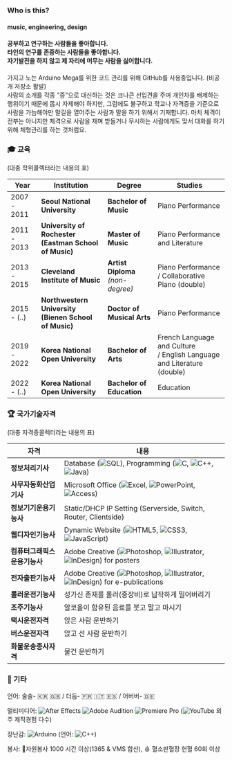 ### Who is this?
#### music, engineering, design
#### 공부하고 연구하는 사람들을 좋아합니다.<br>타인의 연구를 존중하는 사람들을 좋아합니다.<br>자기발전을 하지 않고 제 자리에 머무는 사람을 싫어합니다.

가지고 노는 Arduino Mega를 위한 코드 관리를 위해 GitHub를 사용중입니다. (비공개 저장소 활발)<br>
사람의 소개를 각종 "증"으로 대신하는 것은 크나큰 선입견을 주며 개인차를 배제하는 행위이기 때문에 몹시 자제해야 하지만,
그럼에도 불구하고 학교나 자격증을 기준으로 사람을 가늠해야만 말길을 열어주는 사람과 말을 하기 위해서 기재합니다.
마치 체격이 전부는 아니지만 체격으로 사람을 재며 받들거나 무시하는 사람에게도 맞서 대화를 하기 위해 체형관리를 하는 것처럼요.

### 🎓 ️교육

(대충 학위콜렉터라는 내용의 표)

| Year | Institution | Degree | Studies |
| ------- | ------- | ------- | ------- |
| 2007 - 2011 | **Seoul National University** | **Bachelor of Music** | Piano Performance |
| 2011 - 2013 | **University of Rochester<br>(Eastman School of Music)** | **Master of Music** | Piano Performance and Literature |
| 2013 - 2015 | **Cleveland Institute of Music** | **Artist Diploma**<br>*(non-degree)* | Piano Performance<br>/ Collaborative Piano (double)|
| 2015 - (..) | **Northwestern University<br>(Bienen School of Music)** | **Doctor of Musical Arts** | Piano Performance |
| 2019 - 2022 | **Korea National Open University** | **Bachelor of Arts** | French Language and Culture<br>/ English Language and Literature (double)|
| 2022 - (..) | **Korea National Open University** | **Bachelor of Education** | Education |


### 🏆 국가기술자격

(대충 자격증콜렉터라는 내용의 표)

| 자격 | 내용 |
| ------- | ------- |
| **정보처리기사** | Database (![SQL](https://img.shields.io/badge/SQL-4479A1?logo=SQL&logoColor=white)), Programming (![C](https://img.shields.io/badge/C-%2300599C.svg?logo=c&logoColor=white), ![C++](https://img.shields.io/badge/C++-00599C?logo=C%2B%2B&logoColor=white), ![Java](https://img.shields.io/badge/Java-007396?logo=Java&logoColor=white)) |
| **사무자동화산업기사** | Microsoft Office (![Excel](https://img.shields.io/badge/Excel-217346?logo=microsoft-excel&logoColor=white), ![PowerPoint](https://img.shields.io/badge/PowerPoint-B7472A?logo=microsoft-powerpoint&logoColor=white), ![Access](https://img.shields.io/badge/Access-A4373A?logo=microsoft-access&logoColor=white)) |
| **정보기기운용기능사** | Static/DHCP IP Setting (Serverside, Switch, Router, Clientside) |
| **웹디자인기능사** | Dynamic Website (![HTML5](https://img.shields.io/badge/HTML5-E34F26?logo=HTML5&logoColor=white), ![CSS3](https://img.shields.io/badge/CSS3-1572B6?logo=CSS3&logoColor=white), ![JavaScript](https://img.shields.io/badge/JavaScript-F7DF1E?logo=JavaScript&logoColor=black)) |
| **컴퓨터그래픽스운용기능사** | Adobe Creative (![Photoshop](https://img.shields.io/badge/Photoshop-%2331A8FF.svg?logo=adobe%20photoshop&logoColor=white), ![Illustrator](https://img.shields.io/badge/Illustrator-%23FF9A00.svg?logo=adobe%20illustrator&logoColor=white), ![InDesign](https://img.shields.io/badge/InDesign-49021F?logo=adobeindesign&logoColor=white)) for posters |
| **전자출판기능사** | Adobe Creative (![Photoshop](https://img.shields.io/badge/Photoshop-%2331A8FF.svg?logo=adobe%20photoshop&logoColor=white), ![Illustrator](https://img.shields.io/badge/Illustrator-%23FF9A00.svg?logo=adobe%20illustrator&logoColor=white), ![InDesign](https://img.shields.io/badge/InDesign-49021F?logo=adobeindesign&logoColor=white)) for e-publications |
| **롤러운전기능사** | 성가신 존재를 롤러(중장비)로 납작하게 밀어버리기 |
| **조주기능사** | 알코올이 함유된 음료를 붓고 말고 마시기 |
| **택시운전자격** | 앉은 사람 운반하기 |
| **버스운전자격** | 앉고 선 사람 운반하기 |
| **화물운송종사자격** | 물건 운반하기 |

### 🧬 기타
언어: 술술- 🇰🇷 🇬🇧 / 더듬- 🇫🇷 🇮🇹 🇪🇸 / 어버버- 🇩🇪

멀티미디어: ![After Effects](https://img.shields.io/badge/After%20Effects-9999FF.svg?logo=Adobe%20After%20Effects&logoColor=white) ![Adobe Audition](https://img.shields.io/badge/Audition-9999FF.svg?logo=Adobe%20Audition&logoColor=white) ![Premiere Pro](https://img.shields.io/badge/Premiere%20Pro-9999FF.svg?logo=Adobe%20Premiere%20Pro&logoColor=white) (![YouTube](https://img.shields.io/badge/YouTube-%23FF0000.svg?logo=YouTube&logoColor=white) 외주 제작경험 다수)

장난감: ![Arduino](https://img.shields.io/badge/Arduino-00979D?logo=Arduino&logoColor=white) (언어: ![C++](https://img.shields.io/badge/C++-00599C?logo=C%2B%2B&logoColor=white))

봉사: 💖자원봉사 1000 시간 이상(1365 & VMS 합산), 🩸 혈소판혈장 헌혈 60회 이상
